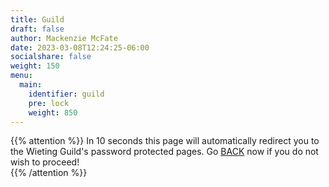 ```yaml
---
title: Guild
draft: false
author: Mackenzie McFate
date: 2023-03-08T12:24:25-06:00
socialshare: false
weight: 150
menu:
  main:
    identifier: guild
    pre: lock
    weight: 850
---
```


{{% attention %}} 
In 10 seconds this page will automatically redirect you to the Wieting Guild's password protected pages.  Go <a href="..">BACK</a> now if you do not wish to proceed!  
{{% /attention %}}

<script type="text/JavaScript">
  setTimeout("location.href = 'https://wieting-guild.tamatoledo.com';", 10000);
</script>
